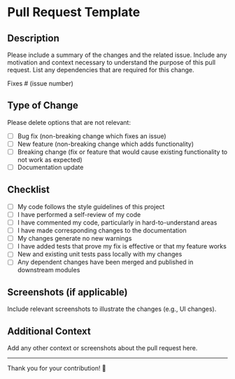 # Pull Request Template

## Description

Please include a summary of the changes and the related issue. Include any motivation and context necessary to understand the purpose of this pull request. List any dependencies that are required for this change.

Fixes # (issue number)

## Type of Change

Please delete options that are not relevant:

- [ ] Bug fix (non-breaking change which fixes an issue)
- [ ] New feature (non-breaking change which adds functionality)
- [ ] Breaking change (fix or feature that would cause existing functionality to not work as expected)
- [ ] Documentation update

## Checklist

- [ ] My code follows the style guidelines of this project
- [ ] I have performed a self-review of my code
- [ ] I have commented my code, particularly in hard-to-understand areas
- [ ] I have made corresponding changes to the documentation
- [ ] My changes generate no new warnings
- [ ] I have added tests that prove my fix is effective or that my feature works
- [ ] New and existing unit tests pass locally with my changes
- [ ] Any dependent changes have been merged and published in downstream modules

## Screenshots (if applicable)

Include relevant screenshots to illustrate the changes (e.g., UI changes).

## Additional Context

Add any other context or screenshots about the pull request here.

---

Thank you for your contribution! 🙌
